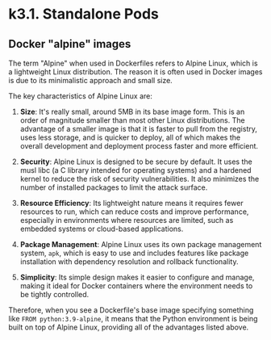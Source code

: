 # k3.1. Standalone Pods

## Docker "alpine" images
The term "Alpine" when used in Dockerfiles refers to Alpine Linux, which is a lightweight Linux distribution. The reason it is often used in Docker images is due to its minimalistic approach and small size. 

The key characteristics of Alpine Linux are:

1. **Size**: It's really small, around 5MB in its base image form. This is an order of magnitude smaller than most other Linux distributions. The advantage of a smaller image is that it is faster to pull from the registry, uses less storage, and is quicker to deploy, all of which makes the overall development and deployment process faster and more efficient.

2. **Security**: Alpine Linux is designed to be secure by default. It uses the musl libc (a C library intended for operating systems) and a hardened kernel to reduce the risk of security vulnerabilities. It also minimizes the number of installed packages to limit the attack surface.

3. **Resource Efficiency**: Its lightweight nature means it requires fewer resources to run, which can reduce costs and improve performance, especially in environments where resources are limited, such as embedded systems or cloud-based applications.

4. **Package Management**: Alpine Linux uses its own package management system, `apk`, which is easy to use and includes features like package installation with dependency resolution and rollback functionality.

5. **Simplicity**: Its simple design makes it easier to configure and manage, making it ideal for Docker containers where the environment needs to be tightly controlled.

Therefore, when you see a Dockerfile's base image specifying something like `FROM python:3.9-alpine`, it means that the Python environment is being built on top of Alpine Linux, providing all of the advantages listed above.
